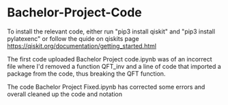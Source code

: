 # Bachelor-Project-Code
To install the relevant code, either run "pip3 install qiskit" and "pip3 install pylatexenc" or follow the quide on qiskits page
https://qiskit.org/documentation/getting_started.html

The first code uploaded Bachelor Project code.ipynb was of an incorrect file where I'd removed a function QFT_inv and a line of code that imported a package from the code, thus breaking the QFT function.

The code Bachelor Project Fixed.ipynb has corrected some errors and overall cleaned up the code and notation
